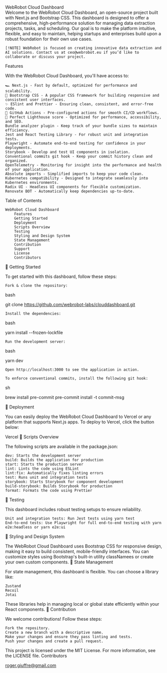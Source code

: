 
WebRobot Cloud Dashboard </br> 
Welcome to the WebRobot Cloud Dashboard, an open-source project built with Next.js and Bootstrap CSS. This dashboard is designed to offer a comprehensive, high-performance solution for managing data extraction projects, tasks, and scheduling. Our goal is to make the platform intuitive, flexible, and easy to maintain, helping startups and enterprises build upon a robust foundation for their own use cases.

    [!NOTE] WebRobot is focused on creating innovative data extraction and AI solutions. Contact us at ceo@webrobot.eu if you’d like to collaborate or discuss your project.

Features

With the WebRobot Cloud Dashboard, you'll have access to:

    🏎️ Next.js - Fast by default, optimized for performance and scalability.
    💅 Bootstrap CSS - A popular CSS framework for building responsive and consistent user interfaces.
    ✨ ESlint and Prettier - Ensuring clean, consistent, and error-free code.
    🚀 GitHub Actions - Pre-configured actions for smooth CI/CD workflows.
    💯 Perfect Lighthouse score - Optimized for performance, accessibility, and SEO.
    Bundle analyzer plugin - Keep track of your bundle sizes to maintain efficiency.
    Jest and React Testing Library - For robust unit and integration tests.
    Playwright - Automate end-to-end testing for confidence in your deployments.
    Storybook - Develop and test UI components in isolation.
    Conventional commits git hook - Keep your commit history clean and organized.
    OpenTelemetry - Monitoring for insight into the performance and health of your application.
    Absolute imports - Simplified imports to keep your code clean.
    Kubernetes compatibility - Designed to integrate seamlessly into Kubernetes environments.
    Radix UI - Headless UI components for flexible customization.
    Renovate BOT - Automatically keep dependencies up-to-date.

Table of Contents

    WebRobot Cloud Dashboard
        Features
        Getting Started
        Deployment
        Scripts Overview
        Testing
        Styling and Design System
        State Management
        Contribution
        Support
        License
        Contributors

🎯 Getting Started

To get started with this dashboard, follow these steps:

    Fork & clone the repository:

bash

git clone https://github.com/webrobot-labs/clouddashboard.git

    Install the dependencies:

bash

yarn install --frozen-lockfile

    Run the development server:

bash

yarn dev

    Open http://localhost:3000 to see the application in action.

    To enforce conventional commits, install the following git hook:

sh

brew install pre-commit
pre-commit install -t commit-msg

🚀 Deployment

You can easily deploy the WebRobot Cloud Dashboard to Vercel or any platform that supports Next.js apps. To deploy to Vercel, click the button below:

Vercel
📃 Scripts Overview

The following scripts are available in the package.json:

    dev: Starts the development server
    build: Builds the application for production
    start: Starts the production server
    lint: Lints the code using ESLint
    lint:fix: Automatically fixes linting errors
    test: Runs unit and integration tests
    storybook: Starts Storybook for component development
    build-storybook: Builds Storybook for production
    format: Formats the code using Prettier

🧪 Testing

This dashboard includes robust testing setups to ensure reliability.

    Unit and integration tests: Run Jest tests using yarn test
    End-to-end tests: Use Playwright for full end-to-end testing with yarn e2e:headless or yarn e2e:ui

🎨 Styling and Design System

The WebRobot Cloud Dashboard uses Bootstrap CSS for responsive design, making it easy to build consistent, mobile-friendly interfaces. You can customize styles using Bootstrap's built-in utility classNamees or create your own custom components.
💾 State Management

For state management, this dashboard is flexible. You can choose a library like:

    Zustand
    Recoil
    Jotai

These libraries help in managing local or global state efficiently within your React components.
🤝 Contribution

We welcome contributions! Follow these steps:

    Fork the repository.
    Create a new branch with a descriptive name.
    Make your changes and ensure they pass linting and tests.
    Push your changes and create a pull request.


This project is licensed under the MIT License. For more information, see the LICENSE file.
Contributors
<!-- Add contributors list here -->
roger.giuffre@gmail.com